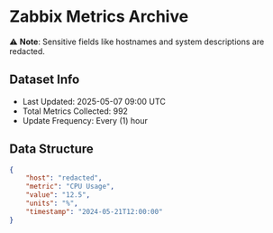 # Zabbix Metrics Archive

⚠️ **Note**: Sensitive fields like hostnames and system descriptions are redacted.

## Dataset Info
- Last Updated: 2025-05-07 09:00 UTC
- Total Metrics Collected: 992
- Update Frequency: Every (1) hour

## Data Structure
```json
{
    "host": "redacted",
    "metric": "CPU Usage",
    "value": "12.5",
    "units": "%",
    "timestamp": "2024-05-21T12:00:00"
}
```

